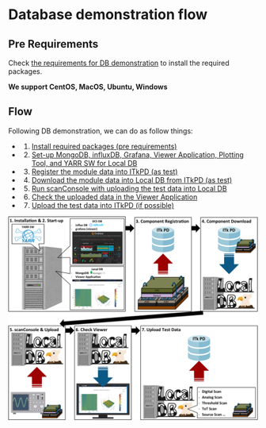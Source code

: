 # Database demonstration flow

## Pre Requirements

Check [the requirements for DB demonstration](database_demonstration_requirements.md) to install the required packages.

__We support CentOS, MacOS, Ubuntu, Windows__

## Flow

Following DB demonstration, we can do as follow things:

- 1. [Install required packages (pre requirements)](database_demonstration_requirements.md)
- 2. [Set-up MongoDB, influxDB, Grafana, Viewer Application, Plotting Tool, and YARR SW for Local DB](database_demonstration_setup.md)
- 3. [Register the module data into ITkPD (as test)](database_demonstration_register_itkpd.md)
- 4. [Download the module data into Local DB from ITkPD (as test)](database_demonstration_download_itkpd.md)
- 5. [Run scanConsole with uploading the test data into Local DB](database_demonstration_scanconsole.md)
- 6. [Check the uploaded data in the Viewer Application](database_demonstration_viewer.md)
- 7. [Upload the test data into ITkPD (if possible)](database_demonstration_upload_itkpd.md)

![demo flow](images/demo_flow.png)
